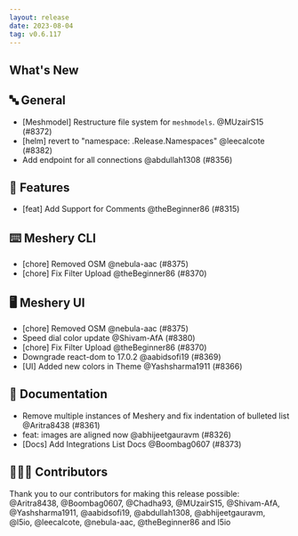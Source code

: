 ```yaml
---
layout: release
date: 2023-08-04
tag: v0.6.117
---
```


## What's New
## 🔤 General
- [Meshmodel] Restructure file system for `meshmodels`. @MUzairS15 (#8372)
- [helm] revert to "namespace: .Release.Namespaces" @leecalcote (#8382)
- Add endpoint for all connections @abdullah1308 (#8356)

## 🚀 Features

- [feat] Add Support for Comments @theBeginner86 (#8315)

## ⌨️ Meshery CLI

- [chore] Removed OSM @nebula-aac (#8375)
- [chore] Fix Filter Upload @theBeginner86 (#8370)

## 🖥 Meshery UI

- [chore] Removed OSM @nebula-aac (#8375)
- Speed dial color update @Shivam-AfA (#8380)
- [chore] Fix Filter Upload @theBeginner86 (#8370)
- Downgrade react-dom to 17.0.2 @aabidsofi19 (#8369)
- [UI] Added new colors in Theme @Yashsharma1911 (#8366)

## 📖 Documentation

- Remove multiple instances of Meshery and fix indentation of bulleted list @Aritra8438 (#8361)
- feat: images are aligned now @abhijeetgauravm (#8326)
- [Docs] Add Integrations List Docs @Boombag0607 (#8373)

## 👨🏽‍💻 Contributors

Thank you to our contributors for making this release possible:
@Aritra8438, @Boombag0607, @Chadha93, @MUzairS15, @Shivam-AfA, @Yashsharma1911, @aabidsofi19, @abdullah1308, @abhijeetgauravm, @l5io, @leecalcote, @nebula-aac, @theBeginner86 and l5io
